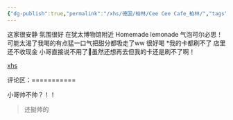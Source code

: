 ```yaml
---
{"dg-publish":true,"permalink":"/xhs/德国/柏林/Cee Cee Cafe_柏林/","tags":["rednote","柏林"],"created":"2025-03-17T22:10:36.984+08:00","updated":"2025-03-20T22:46:14.836+08:00"}
---
```


 

这家很安静 氛围很好 在犹太博物馆附近
Homemade lemonade 气泡可尔必思！可能太渴了我喝的有点猛一口气把甜分都吸走了ww 很好喝
*我的卡都刷不了 店里还不收现金 小哥直接说不用了🥹虽然还想再去但我的卡还是刷不了啊！

[xhs](https://www.xiaohongshu.com/explore/649f41940000000007039b95?xsec_token=AB5-2S2d0OT9GWRQq-2bQEPfXjs7NRae5HECXKzc_hBbE=&xsec_source=pc_user)

评论区：===========

小哥帅不帅？！！

> 还挺帅的